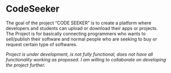 # CodeSeeker
The goal of the project “CODE SEEKER” is to create a platform where developers and students can upload or download their apps or projects. The Project is for basically connecting programmers who wants to sell/publish their software and normal people who are seeking to buy or request certain type of softwares.

*Project is under development, is not fully functional, does not have all functionality working as proposed. I am willing to collaborate on developing the project further.*
